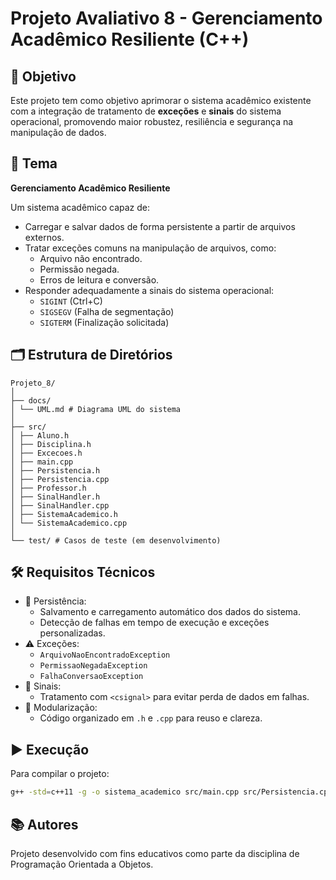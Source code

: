 # Projeto Avaliativo 8 - Gerenciamento Acadêmico Resiliente (C++)

## 🎯 Objetivo
Este projeto tem como objetivo aprimorar o sistema acadêmico existente com a integração de tratamento de **exceções** e **sinais** do sistema operacional, promovendo maior robustez, resiliência e segurança na manipulação de dados.

## 📌 Tema
**Gerenciamento Acadêmico Resiliente**

Um sistema acadêmico capaz de:

- Carregar e salvar dados de forma persistente a partir de arquivos externos.
- Tratar exceções comuns na manipulação de arquivos, como:
  - Arquivo não encontrado.
  - Permissão negada.
  - Erros de leitura e conversão.
- Responder adequadamente a sinais do sistema operacional:
  - `SIGINT` (Ctrl+C)
  - `SIGSEGV` (Falha de segmentação)
  - `SIGTERM` (Finalização solicitada)

## 🗂 Estrutura de Diretórios

```
Projeto_8/
│
├── docs/
│ └── UML.md # Diagrama UML do sistema
│
├── src/
│ ├── Aluno.h
│ ├── Disciplina.h
│ ├── Excecoes.h
│ ├── main.cpp
│ ├── Persistencia.h
│ ├── Persistencia.cpp
│ ├── Professor.h
│ ├── SinalHandler.h
│ ├── SinalHandler.cpp
│ ├── SistemaAcademico.h
│ └── SistemaAcademico.cpp
│
└── test/ # Casos de teste (em desenvolvimento)
```


## 🛠 Requisitos Técnicos

- 📁 Persistência:
  - Salvamento e carregamento automático dos dados do sistema.
  - Detecção de falhas em tempo de execução e exceções personalizadas.
- ⚠️ Exceções:
  - `ArquivoNaoEncontradoException`
  - `PermissaoNegadaException`
  - `FalhaConversaoException`
- 🧠 Sinais:
  - Tratamento com `<csignal>` para evitar perda de dados em falhas.
- 🧩 Modularização:
  - Código organizado em `.h` e `.cpp` para reuso e clareza.

## ▶️ Execução

Para compilar o projeto:
```bash
g++ -std=c++11 -g -o sistema_academico src/main.cpp src/Persistencia.cpp src/SinalHandler.cpp src/SistemaAcademico.cpp
```

## 📚 Autores
Projeto desenvolvido com fins educativos como parte da disciplina de Programação Orientada a Objetos.
